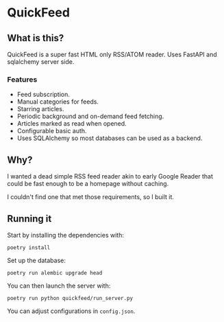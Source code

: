# QuickFeed

## What is this?

QuickFeed is a super fast HTML only RSS/ATOM reader. Uses FastAPI and sqlalchemy server side.

### Features
- Feed subscription.
- Manual categories for feeds.
- Starring articles.
- Periodic background and on-demand feed fetching.
- Articles marked as read when opened.
- Configurable basic auth.
- Uses SQLAlchemy so most databases can be used as a backend.

## Why?

I wanted a dead simple RSS feed reader akin to early Google Reader that could be fast enough to be a homepage without caching.

I couldn't find one that met those requirements, so I built it.


## Running it


Start by installing the dependencies with:
```
poetry install
```

Set up the database:
```
poetry run alembic upgrade head
```

You can then launch the server with:
```
poetry run python quickfeed/run_server.py
```

You can adjust configurations in `config.json`.



